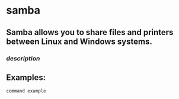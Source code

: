 # samba

Samba allows you to share files and printers between Linux and Windows systems.
---

### ***description***

## Examples:
` command example `
